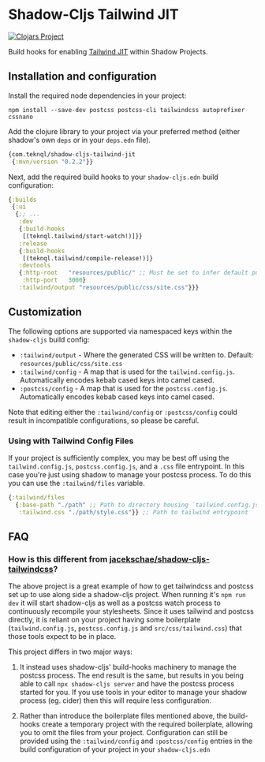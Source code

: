 # Shadow-Cljs Tailwind JIT
[![Clojars Project](https://img.shields.io/clojars/v/com.teknql/shadow-cljs-tailwind-jit.svg)](https://clojars.org/com.teknql/shadow-cljs-tailwind-jit)

Build hooks for enabling [Tailwind
JIT](https://tailwindcss.com/docs/just-in-time-mode) within Shadow Projects.

## Installation and configuration

Install the required node dependencies in your project:

```
npm install --save-dev postcss postcss-cli tailwindcss autoprefixer cssnano
```

Add the clojure library to your project via your preferred method (either
shadow's own `deps` or in your `deps.edn` file).

```clj
{com.teknql/shadow-cljs-tailwind-jit
 {:mvn/version "0.2.2"}}
```

Next, add the required build hooks to your `shadow-cljs.edn` build configuration:


```clj
{:builds
 {:ui
  {;; ...
   :dev
   {:build-hooks
    [(teknql.tailwind/start-watch!)]}}
   :release
   {:build-hooks
    [(teknql.tailwind/compile-release!)]}
   :devtools
   {:http-root   "resources/public/" ;; Must be set to infer default purge targets.
    :http-port   3000}
   :tailwind/output "resources/public/css/site.css"}}}
```

## Customization

The following options are supported via namespaced keys within the `shadow-cljs` build config:


- `:tailwind/output` - Where the generated CSS will be written to. Default:
  `resources/public/css/site.css`
- `:tailwind/config` - A map that is used for the `tailwind.config.js`. Automatically encodes kebab
  cased keys into camel cased.
- `:postcss/config` - A map that is used for the `postcss.config.js`. Automatically encodes kebab
  cased keys into camel cased.

Note that editing either the `:tailwind/config` or `:postcss/config` could result in incompatible
configurations, so please be careful.

### Using with Tailwind Config Files

If your project is sufficiently complex, you may be best off using the
`tailwind.config.js`, `postcss.config.js`, and a `.css` file entrypoint. In this
case you're just using shadow to manage your postcss process. To do this you can
use the `:tailwind/files` variable.

```clj
{:tailwind/files
  {:base-path "./path" ;; Path to directory housing `tailwind.config.js` and `postcss.config.js`
   :tailwind.css "./path/style.css"}} ;; Path to tailwind entrypoint
```

## FAQ

### How is this different from [jacekschae/shadow-cljs-tailwindcss](https://github.com/jacekschae/shadow-cljs-tailwindcss)?

The above project is a great example of how to get tailwindcss and postcss set up to use
along side a shadow-cljs project. When running it's `npm run dev` it will start shadow-cljs as well
as a postcss watch process to continuously recompile your stylesheets. Since it uses tailwind and
postcss directly, it is reliant on your project having some boilerplate (`tailwind.config.js`,
`postcss.config.js` and `src/css/tailwind.css`) that those tools expect to be in place.

This project differs in two major ways:

1) It instead uses shadow-cljs' build-hooks machinery to manage the postcss process. The end result
is the same, but results in you being able to call `npx shadow-cljs server` and have the postcss
process started for you. If you use tools in your editor to manage your shadow process (eg. cider)
then this will require less configuration.

2) Rather than introduce the boilerplate files mentioned above, the build-hooks create a temporary
project with the required boilerplate, allowing you to omit the files from your project.
Configuration can still be provided using the `:tailwind/config` and `:postcss/config` entries
in the build configuration of your project in your `shadow-cljs.edn`
